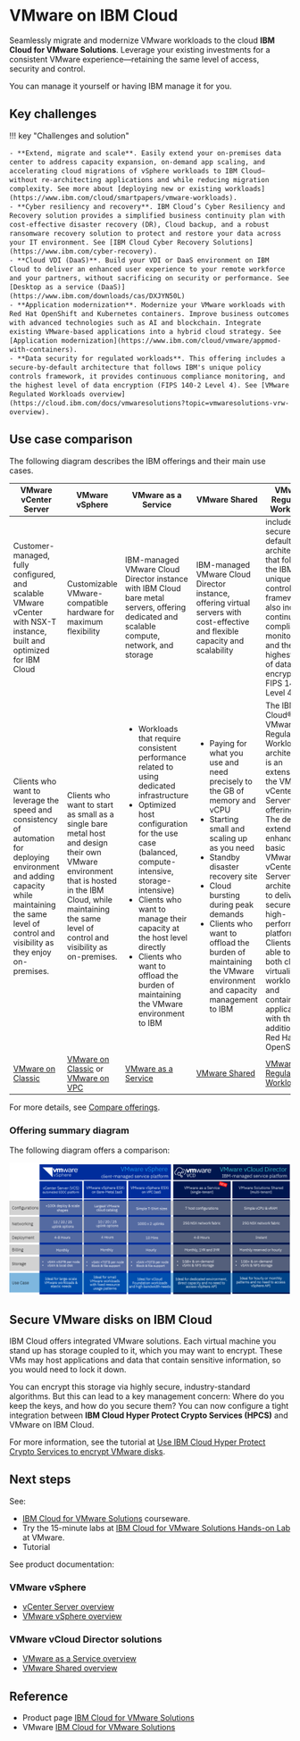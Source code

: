 # VMware on IBM Cloud

Seamlessly migrate and modernize VMware workloads to the cloud **IBM Cloud for VMware Solutions**. Leverage your existing investments for a consistent VMware experience—retaining the same level of access, security and control. 

You can manage it yourself or having IBM manage it for you.

## Key challenges

!!! key "Challenges and solution"

    - **Extend, migrate and scale**. Easily extend your on-premises data center to address capacity expansion, on-demand app scaling, and accelerating cloud migrations of vSphere workloads to IBM Cloud—without re-architecting applications and while reducing migration complexity. See more about [deploying new or existing workloads](https://www.ibm.com/cloud/smartpapers/vmware-workloads).
    - **Cyber resiliency and recovery**. IBM Cloud’s Cyber Resiliency and Recovery solution provides a simplified business continuity plan with cost-effective disaster recovery (DR), Cloud backup, and a robust ransomware recovery solution to protect and restore your data across your IT environment. See [IBM Cloud Cyber Recovery Solutions](https://www.ibm.com/cyber-recovery).
    - **Cloud VDI (DaaS)**. Build your VDI or DaaS environment on IBM Cloud to deliver an enhanced user experience to your remote workforce and your partners, without sacrificing on security or performance. See [Desktop as a service (DaaS)](https://www.ibm.com/downloads/cas/DXJYN50L)
    - **Application modernization**. Modernize your VMware workloads with Red Hat OpenShift and Kubernetes containers. Improve business outcomes with advanced technologies such as AI and blockchain. Integrate existing VMware-based applications into a hybrid cloud strategy. See [Application modernization](https://www.ibm.com/cloud/vmware/appmod-with-containers).
    - **Data security for regulated workloads**. This offering includes a secure-by-default architecture that follows IBM's unique policy controls framework, it provides continuous compliance monitoring, and the highest level of data encryption (FIPS 140-2 Level 4). See [VMware Regulated Workloads overview](https://cloud.ibm.com/docs/vmwaresolutions?topic=vmwaresolutions-vrw-overview).

## Use case comparison

The following diagram describes the IBM offerings and their main use cases.

|  VMware vCenter Server | VMware vSphere | VMware as a Service | VMware Shared | VMware Regulated Workloads |
| - | - | - | - | - |
| Customer-managed, fully configured, and scalable VMware vCenter with NSX-T instance, built and optimized for IBM Cloud | Customizable VMware-compatible hardware for maximum flexibility | IBM-managed VMware Cloud Director instance with IBM Cloud bare metal servers, offering dedicated and scalable compute, network, and storage | IBM-managed VMware Cloud Director instance, offering virtual servers with cost-effective and flexible capacity and scalability | includes a secure-by-default architecture that follows the IBM® unique policy controls framework. It also includes continuous compliance monitoring and the highest level of data encryption FIPS 140-2 Level 4 |
| Clients who want to leverage the speed and consistency of automation for deploying environment and adding capacity while maintaining the same level of control and visibility as they enjoy on-premises. | Clients who want to start as small as a single bare metal host and design their own VMware environment that is hosted in the IBM Cloud, while maintaining the same level of control and visibility as on-premises. | <ul><li>Workloads that require consistent performance related to using dedicated infrastructure<li>Optimized host configuration for the use case (balanced, compute-intensive, storage-intensive)<li>Clients who want to manage their capacity at the host level directly<li>Clients who want to offload the burden of maintaining the VMware environment to IBM</ul> | <ul><li>Paying for what you use and need precisely to the GB of memory and vCPU<li>Starting small and scaling up as you need<li>Standby disaster recovery site<li>Cloud bursting during peak demands<li>Clients who want to offload the burden of maintaining the VMware environment and capacity management to IBM</ul> | The IBM Cloud® for VMware® Regulated Workloads architecture is an extension of the VMware vCenter Server® offering.<br>The design extends and enhances the basic VMware vCenter Server® architecture to deliver a secure, high-performance platform. Clients are able to run both classic virtualized workloads and containerized applications with the addition of Red Hat® OpenShift®. |
| [VMware on Classic](./baremetal-vmware.md) | [VMware on Classic](./baremetal-vmware.md) or [VMware on VPC](./baremetal-vpc-vmware.md) | [VMware as a Service](./vmware-as-a-service.md) | [VMware Shared](./vmware-shared.md) | [VMware Regulated Workloads](./vmware-regulated.md) |

For more details, see [Compare offerings](https://cloud.ibm.com/vmware/compare_offerings).

### Offering summary diagram

The following diagram offers a comparison:

![comparison](./media/vmware.png)

## Secure VMware disks on IBM Cloud

IBM Cloud offers integrated VMware solutions. Each virtual machine you stand up has storage coupled to it, which you may want to encrypt. These VMs may host applications and data that contain sensitive information, so you would need to lock it down.

You can encrypt this storage via highly secure, industry-standard algorithms. But this can lead to a key management concern: Where do you keep the keys, and how do you secure them? You can now configure a tight integration between **IBM Cloud Hyper Protect Crypto Services (HPCS)** and VMware on IBM Cloud. 

For more information, see the tutorial at [Use IBM Cloud Hyper Protect Crypto Services to encrypt VMware disks](https://developer.ibm.com/tutorials/use-hyper-protect-crypto-services-to-encrypt-vmware-disks/).

## Next steps

See:

- [IBM Cloud for VMware Solutions](https://ibm.github.io/SalesEnablement-VMware-L3/Shared/Introduction/) courseware.
- Try the 15-minute labs at [IBM Cloud for VMware Solutions Hands-on Lab](https://customerconnect.vmware.com/en/evalcenter?p=ibm-cloud-hol-gen-22) at VMware.
- Tutorial 

See product documentation:

### VMware vSphere

- [vCenter Server overview](https://cloud.ibm.com/docs/vmwaresolutions?topic=vmwaresolutions-vc_vcenterserveroverview)
- [VMware vSphere overview](https://cloud.ibm.com/docs/vmwaresolutions?topic=vmwaresolutions-vs_vsphereoverview)

### VMware vCloud Director solutions

- [VMware as a Service overview](https://cloud.ibm.com/docs/vmwaresolutions?topic=vmwaresolutions-vmware-aas-overview)
- [VMware Shared overview](https://cloud.ibm.com/docs/vmwaresolutions?topic=vmwaresolutions-shared_overview)

## Reference

- Product page [IBM Cloud for VMware Solutions](https://www.ibm.com/products/vmware)
- VMware [IBM Cloud for VMware Solutions](https://www.vmware.com/cloud-solutions/ibm-cloud.html)